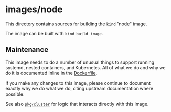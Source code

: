<!--TODO(bentheelder): fill this in much more thoroughly-->
# images/node

This directory contains sources for building the `kind` "node" image.

The image can be built with `kind build image`.

## Maintenance

This image needs to do a number of unusual things to support running systemd, 
nested containers, and Kubernetes. All of what we do and why we do it 
is documented inline in the [Dockerfile](./Dockerfile).

If you make any changes to this image, please continue to document exactly 
why we do what we do, citing upstream documentation where possible.

See also [`pkg/cluster`](./../../pkg/cluster) for logic that interacts directly with this image.
